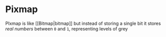 # Pixmap

PIxmap is like [[Bitmap|bitmap]] but instead of storing a single bit it stores *real numbers* between `0` and `1`, representing levels of grey